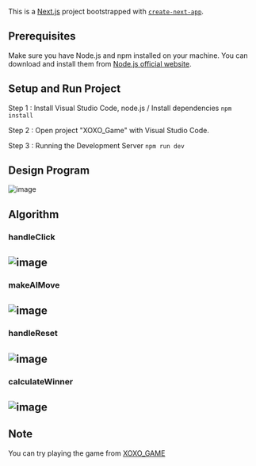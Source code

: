 This is a [Next.js](https://nextjs.org/) project bootstrapped with [`create-next-app`](https://github.com/vercel/next.js/tree/canary/packages/create-next-app).

## Prerequisites

Make sure you have Node.js and npm installed on your machine. You can download and install them from [Node.js official website](https://nodejs.org/).

## Setup and Run Project
Step 1 : Install Visual Studio Code, node.js / Install dependencies ``` npm install ```

Step 2 : Open project "XOXO_Game" with Visual Studio Code.

Step 3 : Running the Development Server ``` npm run dev ```

## Design Program
![image](https://imgur.com/olHg48q.jpg)

## Algorithm
### handleClick
![image](https://imgur.com/iyyvXqw.jpg)
---
### makeAIMove
![image](https://imgur.com/fNSCMO9.jpg)
---
### handleReset
![image](https://imgur.com/xo3Txqx.jpg)
---
### calculateWinner
![image](https://imgur.com/uOABbD8.jpg)
---

## Note
You can try playing the game from [XOXO_GAME](xoxo-game-snowy.vercel.app)
